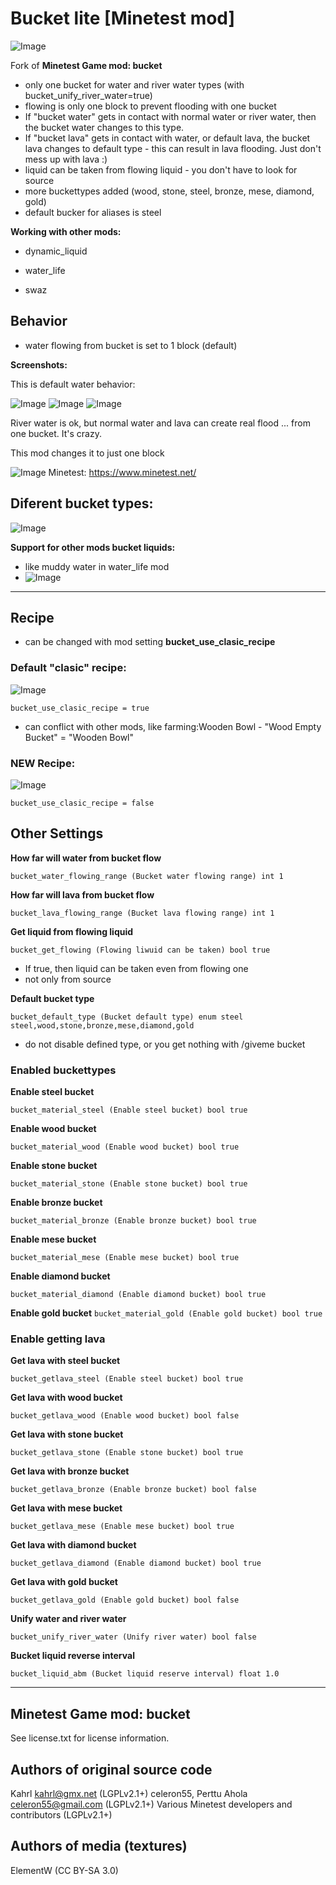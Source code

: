 # Bucket lite **[Minetest mod]**

![Image](screenshot.png)

Fork of **Minetest Game mod: bucket**

- only one bucket for water and river water types (with bucket_unify_river_water=true)
- flowing is only one block to prevent flooding with one bucket
- If "bucket water" gets in contact with normal water or river water, then the bucket water changes to this type.
- If "bucket lava" gets in contact with water, or default lava, the bucket lava changes to default type - this can result in lava flooding. Just don't mess up with lava :)
- liquid can be taken from flowing liquid - you don't have to look for source
- more buckettypes added (wood, stone, steel, bronze, mese, diamond, gold)
- default bucker for aliases is steel

**Working with other mods:**

- dynamic_liquid

- water_life

- swaz

## Behavior

- water flowing from bucket is set to 1 block (default)

**Screenshots:**

This is default water behavior:

![Image](screenshot_old_river_water.png)
![Image](screenshot_old_water.png)
![Image](screenshot_old_lava.png)

River water is ok, but normal water and lava can create real flood ... from one bucket. It's crazy.

This mod changes it to just one block

![Image](screenshot_new.png)
Minetest: https://www.minetest.net/

## Diferent bucket types:

![Image](screenshot_buckets.png)


**Support for other mods bucket liquids:**
- like muddy water in water_life mod
- ![Image](screenshot_buckets_muddy_water_life.png)

-----
## Recipe

- can be changed with mod setting **bucket_use_clasic_recipe**

### Default "clasic" recipe:

![Image](screenshot_bucket_recipe_clasic.png)

`bucket_use_clasic_recipe = true`

- can conflict with other mods, like farming:Wooden Bowl - "Wood Empty Bucket" = "Wooden Bowl"

### NEW Recipe:

![Image](screenshot_bucket_recipe_new.png)

`bucket_use_clasic_recipe = false`

## Other Settings

 **How far will water from bucket flow**

`bucket_water_flowing_range (Bucket water flowing range) int 1`

**How far will lava from bucket flow**

`bucket_lava_flowing_range (Bucket lava flowing range) int 1`

**Get liquid from flowing liquid**

`bucket_get_flowing (Flowing liwuid can be taken) bool true`

- If true, then liquid can be taken even from flowing one
- not only from source


**Default bucket type**

`bucket_default_type (Bucket default type) enum steel steel,wood,stone,bronze,mese,diamond,gold`

- do not disable defined type, or you get nothing with /giveme bucket

### Enabled buckettypes

**Enable steel bucket**

`bucket_material_steel (Enable steel bucket) bool true`

**Enable wood bucket**

`bucket_material_wood (Enable wood bucket) bool true`

**Enable stone bucket**

`bucket_material_stone (Enable stone bucket) bool true`

**Enable bronze bucket**

`bucket_material_bronze (Enable bronze bucket) bool true`

**Enable mese bucket**

`bucket_material_mese (Enable mese bucket) bool true`

**Enable diamond bucket**

`bucket_material_diamond (Enable diamond bucket) bool true`

**Enable gold bucket**
`bucket_material_gold (Enable gold bucket) bool true`


### Enable getting lava

**Get lava with steel bucket**

`bucket_getlava_steel (Enable steel bucket) bool true`

**Get lava with wood bucket**

`bucket_getlava_wood (Enable wood bucket) bool false`

**Get lava with stone bucket**

`bucket_getlava_stone (Enable stone bucket) bool true`

**Get lava with bronze bucket**

`bucket_getlava_bronze (Enable bronze bucket) bool false`

**Get lava with mese bucket**

`bucket_getlava_mese (Enable mese bucket) bool true`

**Get lava with diamond bucket**

`bucket_getlava_diamond (Enable diamond bucket) bool true`

**Get lava with gold bucket**

`bucket_getlava_gold (Enable gold bucket) bool false`

**Unify water and river water**

`bucket_unify_river_water (Unify river water) bool false`

**Bucket liquid reverse interval**

`bucket_liquid_abm (Bucket liquid reserve interval) float 1.0`

-----

**Minetest Game mod: bucket**
-----------------------------

See license.txt for license information.

Authors of original source code
-------------------------------
Kahrl <kahrl@gmx.net> (LGPLv2.1+)
celeron55, Perttu Ahola <celeron55@gmail.com> (LGPLv2.1+)
Various Minetest developers and contributors (LGPLv2.1+)

Authors of media (textures)
---------------------------
ElementW (CC BY-SA 3.0)
